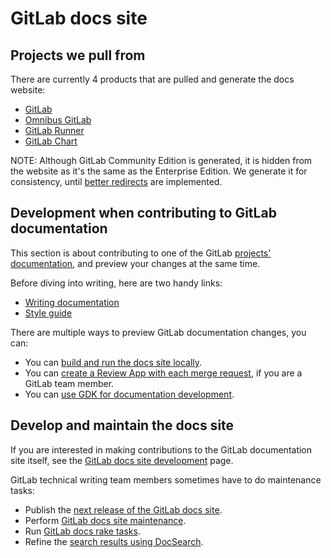 # GitLab docs site

## Projects we pull from

There are currently 4 products that are pulled and generate the docs website:

- [GitLab](https://gitlab.com/gitlab-org/gitlab)
- [Omnibus GitLab](https://gitlab.com/gitlab-org/omnibus-gitlab)
- [GitLab Runner](https://gitlab.com/gitlab-org/gitlab-runner)
- [GitLab Chart](https://gitlab.com/gitlab-org/charts/gitlab)

NOTE:
Although GitLab Community Edition is generated, it is hidden from the website
as it's the same as the Enterprise Edition. We generate it for consistency,
until [better redirects](https://gitlab.com/gitlab-org/gitlab-pages/issues/24)
are implemented.

## Development when contributing to GitLab documentation

This section is about contributing to one of the GitLab
[projects' documentation](#projects-we-pull-from), and preview your changes at
the same time.

Before diving into writing, here are two handy links:

- [Writing documentation](https://docs.gitlab.com/ee/development/documentation/index.html)
- [Style guide](https://docs.gitlab.com/ee/development/documentation/styleguide/index.html)

There are multiple ways to preview GitLab documentation changes, you can:

- You can [build and run the docs site locally](setup.md).
- You can [create a Review App with each merge request](https://docs.gitlab.com/ee/development/documentation/index.html#previewing-the-changes-live),
  if you are a GitLab team member.
- You can [use GDK for documentation development](https://gitlab.com/gitlab-org/gitlab-development-kit/-/blob/main/doc/howto/gitlab_docs.md).

## Develop and maintain the docs site

If you are interested in making contributions to the GitLab documentation site itself,
see the [GitLab docs site development](development.md) page.

GitLab technical writing team members sometimes have to do maintenance tasks:

- Publish the [next release of the GitLab docs site](releases.md).
- Perform [GitLab docs site maintenance](maintenance.md).
- Run [GitLab docs rake tasks](raketasks.md).
- Refine the [search results using DocSearch](docsearch.md).
